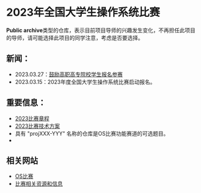 # 2023年全国大学生操作系统比赛

**Public archive**类型的仓库，表示目前项目导师的兴趣发生变化，不再担任此项目的导师，请可能选择此项目的同学注意，考虑是否要选择。


## 新闻：
- 2023.03.27：[鼓励高职高专院校学生报名参赛](https://os.educg.net/)
- 2023.03.15：2023年度全国大学生操作系统比赛启动报名。

## 重要信息：
- [2023比赛章程](https://gitlab.eduxiji.net/csc-os/os2023/-/blob/master/OS-%E7%AB%A0%E7%A8%8B.pdf)
- [2023比赛技术方案](https://gitlab.eduxiji.net/csc-os/os2023/-/blob/master/OS-%E6%8A%80%E6%9C%AF%E6%96%B9%E6%A1%88.pdf)
- 具有 "projXXX-YYY" 名称的仓库是OS比赛功能赛道的可选题目。
- 
## 相关网站
- [OS比赛](https://os.educg.net/)
- [比赛相关资源和信息](https://github.com/oscomp/os-competition-info)
